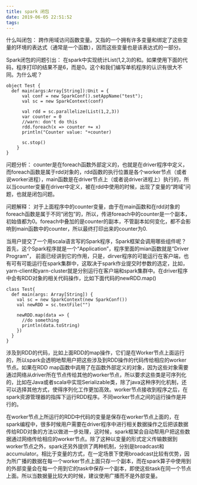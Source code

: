 ```yaml
---
title: spark 闭包
date: 2019-06-05 22:51:52
tags:
---
```

什么叫闭包： 跨作用域访问函数变量。又指的一个拥有许多变量和绑定了这些变量的环境的表达式（通常是一个函数），因而这些变量也是该表达式的一部分。

Spark闭包的问题引出：
在spark中实现统计List(1,2,3)的和。如果使用下面的代码，程序打印的结果不是6，而是0。这个和我们编写单机程序的认识有很大不同。为什么呢？

```
object Test {
  def main(args:Array[String]):Unit = {
      val conf = new SparkConf().setAppName("test");
      val sc = new SparkContext(conf)

      val rdd = sc.parallelize(List(1,2,3))
      var counter = 0
      //warn: don't do this
      rdd.foreach(x => counter += x)
      println("Counter value: "+counter)

      sc.stop()
    }
}

```
问题分析：
counter是在foreach函数外部定义的，也就是在driver程序中定义，而foreach函数是属于rdd对象的，rdd函数的执行位置是各个worker节点（或者说worker进程），main函数是在driver节点上（或者说driver进程上）执行的，所以当counter变量在driver中定义，被在rdd中使用的时候，出现了变量的“跨域”问题，也就是闭包问题。

问题解释：
对于上面程序中的counter变量，由于在main函数和在rdd对象的foreach函数是属于不同“闭包”的，所以，传进foreach中的counter是一个副本，初始值都为0。foreach中叠加的是counter的副本，不管副本如何变化，都不会影响到main函数中的counter，所以最终打印出来的counter为0.

当用户提交了一个用scala语言写的Spark程序，Spark框架会调用哪些组件呢？首先，这个Spark程序就是一个“Application”，程序里面的mian函数就是“Driver Program”， 前面已经讲到它的作用，只是，dirver程序的可能运行在客户端，也有可有可能运行在spark集群中，这取决于spark作业提交时参数的选定，比如，yarn-client和yarn-cluster就是分别运行在客户端和spark集群中。在driver程序中会有RDD对象的相关代码操作，比如下面代码的newRDD.map()

```
class Test{
  def main(args: Array[String]) {
    val sc = new SparkContext(new SparkConf())
    val newRDD = sc.textFile("")

    newRDD.map(data => {
      //do something
      println(data.toString)
    })
  }
}

```

涉及到RDD的代码，比如上面RDD的map操作，它们是在Worker节点上面运行的，所以spark会透明地帮用户把这些涉及到RDD操作的代码传给相应的worker节点。如果在RDD map函数中调用了在函数外部定义的对象，因为这些对象需要通过网络从driver所在节点传给其他的worker节点，所以要求这些类是可序列化的，比如在Java或者scala中实现Serializable类，除了java这种序列化机制，还可以选择其他方式，使得序列化工作更加高效。worker节点接收到程序之后，在spark资源管理器的指挥下运行RDD程序。不同worker节点之间的运行操作是并行的。

​在worker节点上所运行的RDD中代码的变量是保存在worker节点上面的，在spark编程中，很多时候用户需要在driver程序中进行相关数据操作之后把该数据传给RDD对象的方法以做进一步处理，这时候，spark框架会自动帮用户把这些数据通过网络传给相应的worker节点。除了这种以变量的形式定义传输数据到worker节点之外，spark还另外提供了两种机制，分别是broadcast和accumulator。相比于变量的方式，在一定场景下使用broadcast比较有优势，因为所广播的数据在每一个worker节点上面只存一个副本，而在spark算子中使用到的外部变量会在每一个用到它的task中保存一个副本，即使这些task在同一个节点上面。所以当数据量比较大的时候，建议使用广播而不是外部变量。
